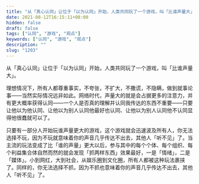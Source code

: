 ```yaml
---
title: "从「真心认同」让位于「以为认同」开始，人类共同玩了一个游戏，叫「比谁声量大」。"
date: 2021-08-12T16:15:11+08:00
hidden: false
draft: false
tags: ["认同", "游戏", "观点"]
keywords: ["认同", "游戏", "观点"]
description: ""
slug: "1203"
---
```


从「真心认同」让位于「以为认同」开始，人类共同玩了一个游戏，叫「比谁声量大」。

理想情况下，所有人都尊重事实，不夸张，不扩大，不撒谎，不隐瞒，做到就事论事——当然实际情况远非如此。网络时代，声量大的就是会占据更多的注意力，并有更大概率获得认同——一个人是否真的理解并认同我传达的东西不重要——只要让他以为他认同、让他以为别人认同他最好也认同、让他以为别人认同他不认同显得他很蠢就可以了。

只要有一部分人开始玩谁声量更大的游戏，这个游戏就会迅速波及所有人，你无法选择不玩，因为不玩就意味着你的声音几乎传达不出去，其他人「听不见」了。当主流的玩法变成了比「谁的声量」更大以后，参与其中的每个个体、每个组织、每个利益集合体自然而然的就会发现「抓两样东西」效果最好，一是「情绪」，二是「媒体」。小到网红，大到社会，从娱乐圈到文化圈，所有人都被这种玩法裹挟了。同样的，你无法选择不抓，因为不抓也意味着你的声音几乎传达不出去，其他人「听不见」了。